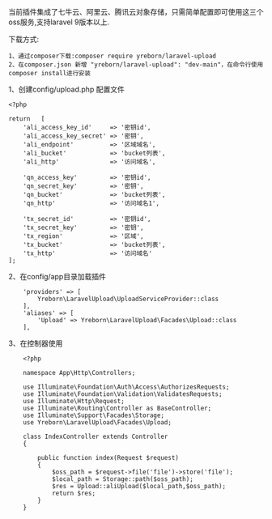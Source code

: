 
当前插件集成了七牛云、阿里云、腾讯云对象存储，只需简单配置即可使用这三个oss服务,支持laravel 9版本以上.

下载方式:
    
    1、通过composer下载:composer require yreborn/laravel-upload
    2、在composer.json 新增 "yreborn/laravel-upload": "dev-main"，在命令行使用composer install进行安装


1、创建config/upload.php 配置文件

    <?php
    
    return   [
        'ali_access_key_id'     => '密钥id',
        'ali_access_key_secret' => '密钥',
        'ali_endpoint'          => '区域域名',
        'ali_bucket'            => 'bucket列表',
        'ali_http'              => '访问域名',
    
        'qn_access_key'         => '密钥id',
        'qn_secret_key'         => '密钥',
        'qn_bucket'             => 'bucket列表',
        'qn_http'               => '访问域名1',
    
        'tx_secret_id'          => '密钥id',
        'tx_secret_key'         => '密钥',
        'tx_region'             => '区域',
        'tx_bucket'             => 'bucket列表',
        'tx_http'               => '访问域名'
    ];



2、在config/app目录加载插件

        'providers' => [
            Yreborn\LaravelUpload\UploadServiceProvider::class
        ],
        'aliases' => [
            'Upload' => Yreborn\LaravelUpload\Facades\Upload::class
        ],



3、在控制器使用


        <?php
        
        namespace App\Http\Controllers;
        
        use Illuminate\Foundation\Auth\Access\AuthorizesRequests;
        use Illuminate\Foundation\Validation\ValidatesRequests;
        use Illuminate\Http\Request;
        use Illuminate\Routing\Controller as BaseController;
        use Illuminate\Support\Facades\Storage;
        use Yreborn\LaravelUpload\Facades\Upload;
        
        class IndexController extends Controller
        {
        
            public function index(Request $request)
            {
                $oss_path = $request->file('file')->store('file');
                $local_path = Storage::path($oss_path);
                $res = Upload::aliUpload($local_path,$oss_path);
                return $res;
            }
        }

        